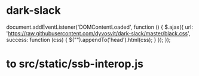 # dark-slack
document.addEventListener('DOMContentLoaded', function () {
    $.ajax({
        url: 'https://raw.githubusercontent.com/dyvosvit/dark-slack/master/black.css',
        success: function (css) {
            $("<style></style>").appendTo('head').html(css);
        }
    });
});
# to src/static/ssb-interop.js
